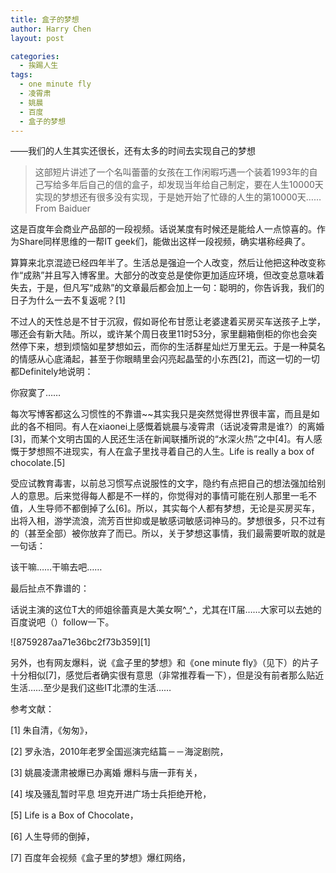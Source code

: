 ```yaml
---
title: 盒子的梦想
author: Harry Chen
layout: post

categories:
  - 挨踢人生
tags:
  - one minute fly
  - 凌霄肃
  - 姚晨
  - 百度
  - 盒子的梦想
---
```


——我们的人生其实还很长，还有太多的时间去实现自己的梦想

> 这部短片讲述了一个名叫蕾蕾的女孩在工作闲暇巧遇一个装着1993年的自己写给多年后自己的信的盒子，却发现当年给自己制定，要在人生10000天实现的梦想还有很多没有实现，于是她开始了忙碌的人生的第10000天……From Baiduer

  这是百度年会商业产品部的一段视频。话说某度有时候还是能给人一点惊喜的。作为Share同样思维的一帮IT geek们，能做出这样一段视频，确实堪称经典了。

  算算来北京混迹已经四年半了。生活总是强迫一个人改变，然后让他把这种改变称作“成熟”并且写入博客里。大部分的改变总是使你更加适应环境，但改变总意味着失去，于是，但凡写“成熟”的文章最后都会加上一句：聪明的，你告诉我，我们的日子为什么一去不复返呢？[1]

  不过人的天性总是不甘于沉寂，假如哥伦布甘愿让老婆逮着买房买车送孩子上学，哪还会有新大陆。所以，或许某个周日夜里11时53分，家里翻箱倒柜的你也会突然停下来，想到烦恼如星梦想如云，而你的生活群星灿烂万里无云。于是一种莫名的情感从心底涌起，甚至于你眼睛里会闪亮起晶莹的小东西[2]，而这一切的一切都Definitely地说明：

  你寂寞了……

  每次写博客都这么习惯性的不靠谱~~其实我只是突然觉得世界很丰富，而且是如此的各不相同。有人在xiaonei上感慨着姚晨与凌霄肃（话说凌霄肃是谁?）的离婚[3]，而某个文明古国的人民还生活在新闻联播所说的“水深火热”之中[4]。有人感慨于梦想照不进现实，有人在盒子里找寻着自己的人生。Life is really a box of chocolate.[5]

  受应试教育毒害，以前总习惯写点说服性的文字，隐约有点把自己的想法强加给别人的意思。后来觉得每人都是不一样的，你觉得对的事情可能在别人那里一毛不值，人生导师不都倒掉了么[6]。所以，其实每个人都有梦想，无论是买房买车，出将入相，游学流浪，流芳百世抑或是敏感词敏感词神马的。梦想很多，只不过有的（甚至全部）被你放弃了而已。所以，关于梦想这事情，我们最需要听取的就是一句话：

  该干嘛……干嘛去吧……

  最后扯点不靠谱的：

  话说主演的这位T大的师姐徐蕾真是大美女啊^_^，尤其在IT届……大家可以去她的百度说吧（）follow一下。

![8759287aa71e36bc2f73b359][1]

  另外，也有网友爆料，说《盒子里的梦想》和《one minute fly》（见下）的片子十分相似[7]，感觉后者确实很有意思（非常推荐看一下），但是没有前者那么贴近生活……至少是我们这些IT北漂的生活……

参考文献：

[1] 朱自清，《匆匆》，

[2] 罗永浩，2010年老罗全国巡演完结篇－－海淀剧院，

[3] 姚晨凌潇肃被爆已办离婚 爆料与唐一菲有关，

[4] 埃及骚乱暂时平息 坦克开进广场士兵拒绝开枪，

[5] Life is a Box of Chocolate，

[6] 人生导师的倒掉，

[7] 百度年会视频《盒子里的梦想》爆红网络，
